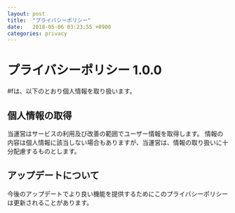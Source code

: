 ```yaml
---
layout: post
title:  "プライバシーポリシー"
date:   2018-05-06 03:23:55 +0900
categories: privacy
---
```


# プライバシーポリシー 1.0.0

\#fは、以下のとおり個人情報を取り扱います。

## 個人情報の取得

当運営はサービスの利用及び改善の範囲でユーザー情報を取得します。 情報の内容は個人情報に該当しない場合もありますが、当運営は、情報の取り扱いに十分配慮するものとします。

## アップデートについて

今後のアップデートでより良い機能を提供するためにこのプライバシーポリシーは更新されることがあります。 